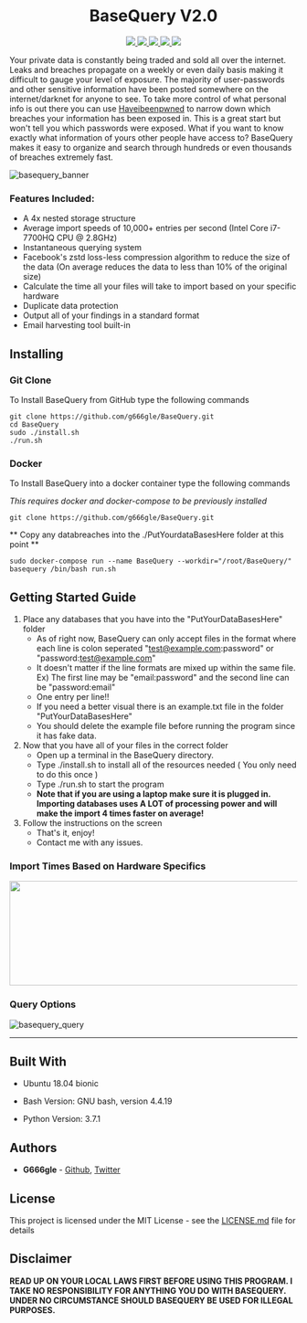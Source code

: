 <h1 align="center">
  BaseQuery V2.0
</h1>

<p align="center">
  <a href="https://twitter.com/G666g1e">
      <img src="https://img.shields.io/twitter/url?url=https%3A%2F%2Fgithub.com%2Fg666gle%2FBaseQuery">
  </a>
  <a href="https://github.com/g666gle/BaseQuery/blob/master/LICENSE.md">
    <img src="https://img.shields.io/github/license/g666gle/BaseQuery">
  </a>
  <a href="https://github.com/g666gle/BaseQuery/graphs/contributors">
      <img src="https://img.shields.io/github/contributors/g666gle/BaseQuery.svg">
  </a>
  <a href="https://github.com/g666gle/BaseQuery/issues">
    <img src="https://img.shields.io/github/issues-raw/g666gle/BaseQuery.svg">
  </a>
  <a href="https://github.com/g666gle/BaseQuery/issues?utf8=%E2%9C%93&q=is%3Aissue+is%3Aclosed+">
      <img src="https://img.shields.io/github/issues-closed-raw/g666gle/BaseQuery.svg">
  </a>
</p>

Your private data is constantly being traded and sold all over the internet. 
Leaks and breaches propagate on a weekly or even daily basis making it difficult to gauge your level of exposure. 
The majority of user-passwords and other sensitive information have been posted 
somewhere on the internet/darknet for anyone to see. 
To take more control of what personal info is out there you can use 
[Haveibeenpwned](https://haveibeenpwned.com/) to narrow down which breaches your 
information has been exposed in. This is a great start but won't tell you which passwords were exposed.
What if you want to know exactly what information of yours other people have access to? 
BaseQuery makes it easy to organize and search through hundreds or even thousands of breaches extremely fast.


![basequery_banner](https://user-images.githubusercontent.com/47184892/70909711-f2e15380-2005-11ea-9f77-d2d78e6d6d41.png)
### Features Included:
 * A 4x nested storage structure
 * Average import speeds of 10,000+ entries per second (Intel Core i7-7700HQ CPU @ 2.8GHz)
 * Instantaneous querying system
 * Facebook's zstd loss-less compression algorithm to reduce the size of the data (On average reduces the data to less than 10% of the original size)
 * Calculate the time all your files will take to import based on your specific hardware
 * Duplicate data protection
 * Output all of your findings in a standard format
 * Email harvesting tool built-in

## Installing

### Git Clone

To Install BaseQuery from GitHub type the following commands

```
git clone https://github.com/g666gle/BaseQuery.git
cd BaseQuery
sudo ./install.sh
./run.sh
```

### Docker

To Install BaseQuery into a docker container type the following commands

_This requires docker and docker-compose to be previously installed_
```
git clone https://github.com/g666gle/BaseQuery.git
```
** Copy any databreaches into the ./PutYourdataBasesHere folder at this point **
```
sudo docker-compose run --name BaseQuery --workdir="/root/BaseQuery/" basequery /bin/bash run.sh
```


## Getting Started Guide
1. Place any databases that you have into the "PutYourDataBasesHere" folder
    - As of right now, BaseQuery can only accept files in the format where each line is colon seperated "test@example.com:password" or "password:test@example.com"
    - It doesn't matter if the line formats are mixed up within the same file. Ex) The first line may be "email:password" and the second line can be "password:email"
    - One entry per line!! 
    - If you need a better visual there is an example.txt file in the folder "PutYourDataBasesHere"
    - You should delete the example file before running the program since it has fake data.
1. Now that you have all of your files in the correct folder
    - Open up a terminal in the BaseQuery directory.
    - Type ./install.sh to install all of the resources needed ( You only need to do this once )
    - Type ./run.sh to start the program 
    - **Note that if you are using a laptop make sure it is plugged in. Importing databases uses A LOT of processing power and will make the import 4 times faster on average!**
1. Follow the instructions on the screen
    - That's it, enjoy!
    - Contact me with any issues.

### Import Times Based on Hardware Specifics

<a href="url"><img src="https://user-images.githubusercontent.com/47184892/53662625-5fcf5c80-3c31-11e9-8be3-a43b01106a7c.PNG" height="183" width="535" ></a>


### Query Options

![basequery_query](https://user-images.githubusercontent.com/47184892/53662460-f0596d00-3c30-11e9-8ac6-f0b154ad22b7.PNG)

***



## Built With

* Ubuntu 18.04 bionic

* Bash Version:
GNU bash, version 4.4.19

* Python Version:
3.7.1

## Authors

* **G666gle** -  [Github](https://github.com/G666gle), [Twitter](https://twitter.com/g666g1e)


## License

This project is licensed under the MIT License - see the [LICENSE.md](https://github.com/g666gle/BaseQuery/blob/master/LICENCE.md) file for details

## Disclaimer

**READ UP ON YOUR LOCAL LAWS FIRST BEFORE USING THIS PROGRAM. I TAKE NO RESPONSIBILITY FOR ANYTHING YOU DO WITH BASEQUERY. UNDER NO CIRCUMSTANCE SHOULD BASEQUERY BE USED FOR ILLEGAL PURPOSES.**




